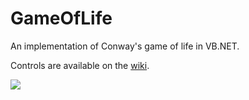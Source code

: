 # GameOfLife
An implementation of Conway's game of life in VB.NET.

Controls are available on the [wiki](https://github.com/redmechanic/GameOfLife/wiki).

![](http://redmechanic.github.io/images/GameOfLife.png)
